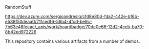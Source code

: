 RandomStuff

https://dev.azure.com/sergioandreslq/cfd8e80d-fda2-442e-b16b-e538f50deaa0/711cedf6-58b4-4fcd-be9c-7b63e48fecac/_apis/work/boardbadge/70dc0e66-12d2-4ceb-ba70-8b42ed972226

This repository contains various artifacts from a number of demos.
